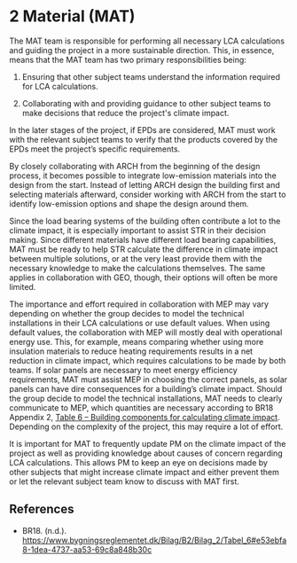 # 2 Material (MAT)
The MAT team is responsible for performing all necessary LCA calculations and guiding the project in a more sustainable direction. This, in essence, means that the MAT team has two primary responsibilities being:

1)	Ensuring that other subject teams understand the information required for LCA calculations.
  
2)	Collaborating with and providing guidance to other subject teams to make decisions that reduce the project's climate impact.

In the later stages of the project, if EPDs are considered, MAT must work with the relevant subject teams to verify that the products covered by the EPDs meet the project’s specific requirements.

By closely collaborating with ARCH from the beginning of the design process, it becomes possible to integrate low-emission materials into the design from the start. Instead of letting ARCH design the building first and selecting materials afterward, consider working with ARCH from the start to identify low-emission options and shape the design around them.

Since the load bearing systems of the building often contribute a lot to the climate impact, it is especially important to assist STR in their decision making. Since different materials have different load bearing capabilities, MAT must be ready to help STR calculate the difference in climate impact between multiple solutions, or at the very least provide them with the necessary knowledge to make the calculations themselves. The same applies in collaboration with GEO, though, their options will often be more limited.

The importance and effort required in collaboration with MEP may vary depending on whether the group decides to model the technical installations in their LCA calculations or use default values. When using default values, the collaboration with MEP will mostly deal with operational energy use. This, for example, means comparing whether using more insulation materials to reduce heating requirements results in a net reduction in climate impact, which requires calculations to be made by both teams. If solar panels are necessary to meet energy efficiency requirements, MAT must assist MEP in choosing the correct panels, as solar panels can have dire consequences for a building’s climate impact. Should the group decide to model the technical installations, MAT needs to clearly communicate to MEP, which quantities are necessary according to BR18 Appendix 2, [Table 6 – Building components for calculating climate impact](https://www.bygningsreglementet.dk/Bilag/B2/Bilag_2/Tabel_6#e53ebfa8-1dea-4737-aa53-69c8a848b30c). Depending on the complexity of the project, this may require a lot of effort.

It is important for MAT to frequently update PM on the climate impact of the project as well as providing knowledge about causes of concern regarding LCA calculations. This allows PM to keep an eye on decisions made by other subjects that might increase climate impact and either prevent them or let the relevant subject team know to discuss with MAT first.


## References
- BR18. (n.d.). https://www.bygningsreglementet.dk/Bilag/B2/Bilag_2/Tabel_6#e53ebfa8-1dea-4737-aa53-69c8a848b30c

